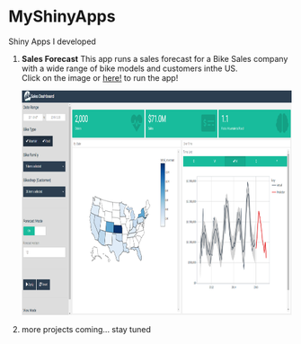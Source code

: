 # MyShinyApps
Shiny Apps I developed

1. **Sales Forecast**
   This app runs a sales forecast for a Bike Sales company with a wide range of bike models and customers inthe US.<br>
   Click on the image or [here!](https://campillo.shinyapps.io/sales_dashboard_forecast_app/) to run the app!
   
   <a href=" https://campillo.shinyapps.io/sales_dashboard_forecast_app/" target="_blank" rel="noreferrer"> <img src="https://github.com/acampi/MyShinyApps/blob/main/sales_forecast.png" alt="rstudio" width="900" height="400"/></a>
  
2. more projects coming... stay tuned
